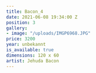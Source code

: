 ```yaml
---
title: Bacon_4
date: 2021-06-08 19:34:00 Z
position: 3
gallery:
- image: "/uploads/IMGP6968.JPG"
price: 3200
year: unbekannt
is_available: true
dimensions: 120 x 60
artist: Jehuda Bacon
---
```


